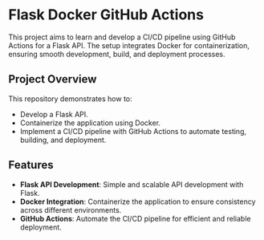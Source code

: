 # Flask Docker GitHub Actions

This project aims to learn and develop a CI/CD pipeline using GitHub Actions for a Flask API. The setup integrates Docker for containerization, ensuring smooth development, build, and deployment processes.

## Project Overview

This repository demonstrates how to:
- Develop a Flask API.
- Containerize the application using Docker.
- Implement a CI/CD pipeline with GitHub Actions to automate testing, building, and deployment.

## Features

- **Flask API Development**: Simple and scalable API development with Flask.
- **Docker Integration**: Containerize the application to ensure consistency across different environments.
- **GitHub Actions**: Automate the CI/CD pipeline for efficient and reliable deployment.
